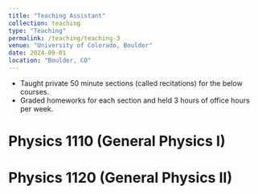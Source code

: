```yaml
---
title: "Teaching Assistant"
collection: teaching
type: "Teaching"
permalink: /teaching/teaching-3
venue: "University of Colorado, Boulder"
date: 2024-09-01
location: "Boulder, CO"
---
```

- Taught private 50 minute sections (called recitations) for the below courses.
- Graded homeworks for each section and held 3 hours of office hours per week.


Physics 1110 (General Physics I)
======

Physics 1120 (General Physics II)
======

